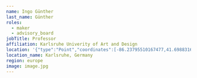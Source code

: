 ```yaml
---
name: Ingo Günther
last_name: Günther
roles:
  - maker
  - advisory_board
jobTitle: Professor
affiliation: Karlsruhe Univerity of Art and Design
location: '{"type":"Point","coordinates":[-86.23795510167477,41.69883169351983]}'
location_name: Karlsruhe, Germany
region: europe
image: image.jpg
---
```



